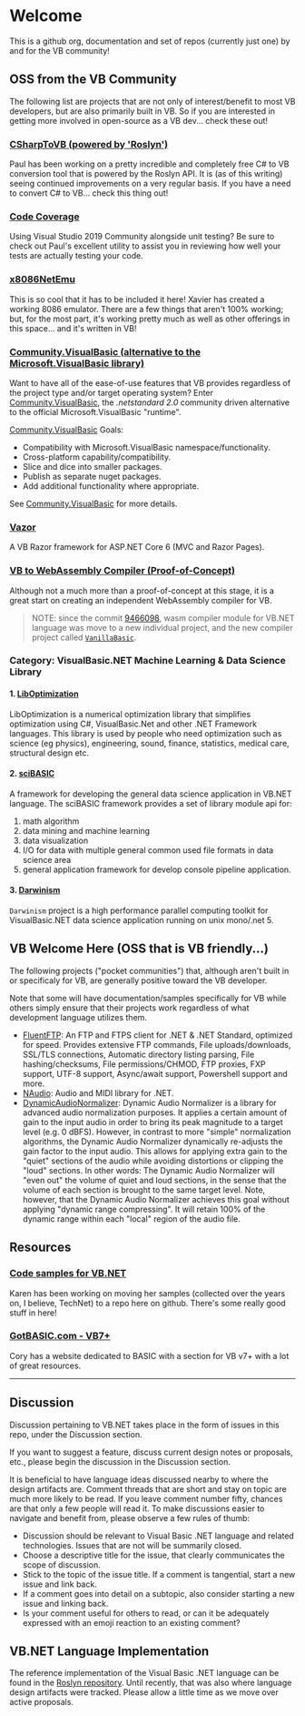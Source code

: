 # Welcome

This is a github org, documentation and set of repos (currently just one) by and for the VB community!

## OSS from the VB Community

The following list are projects that are not only of interest/benefit to most VB developers, but are also primarily built in VB.  So if you are interested in getting more involved in open-source as a VB dev... check these out!

### [CSharpToVB (powered by 'Roslyn')](https://github.com/paul1956/CSharpToVB)

Paul has been working on a pretty incredible and completely free C# to VB conversion tool that is powered by the Roslyn API.  It is (as of this writing) seeing continued improvements on a very regular basis.  If you have a need to convert C# to VB... check this thing out!

### [Code Coverage](https://github.com/paul1956/Code-Coverage)

Using Visual Studio 2019 Community alongside unit testing?  Be sure to check out Paul's excellent utility to assist you in reviewing how well your tests are actually testing your code.

### [x8086NetEmu](https://github.com/morphx666/x8086NetEmu)

This is so cool that it has to be included it here!  Xavier has created a working 8086 emulator.  There are a few things that aren't 100% working; but, for the most part, it's working pretty much as well as other offerings in this space... and it's written in VB!

### [Community.VisualBasic (alternative to the Microsoft.VisualBasic library)](https://github.com/DualBrain/Community.VisualBasic)

Want to have all of the ease-of-use features that VB provides regardless of the project type and/or target operating system?  Enter [Community.VisualBasic](https://github.com/DualBrain/Community.VisualBasic), the *.netstandard 2.0* community driven alternative to the official Microsoft.VisualBasic "runtime".  

[Community.VisualBasic](https://github.com/DualBrain/Community.VisualBasic) Goals:

- Compatibility with Microsoft.VisualBasic namespace/functionality.  
- Cross-platform capability/compatibility.
- Slice and dice into smaller packages.
- Publish as separate nuget packages.
- Add additional functionality where appropriate.

See [Community.VisualBasic](https://github.com/DualBrain/Community.VisualBasic) for more details.

### [Vazor](https://github.com/VBAndCs/Vazor)

A VB Razor framework for ASP.NET Core 6 (MVC and Razor Pages).

### [VB to WebAssembly Compiler (Proof-of-Concept)](https://github.com/biocad-cloud/data.ts/releases/tag/v0.5.136-alpha)

Although not a much more than a proof-of-concept at this stage, it is a great start on creating an independent WebAssembly compiler for VB.

> NOTE: since the commit [9466098](https://github.com/biocad-cloud/data.ts/tree/9466098937eb30f80f77d3b17b6f37878d047170), wasm compiler module for VB.NET language was move to a new individual project, and the new compiler project called [``VanillaBasic``](https://github.com/dotvanilla/vanilla).

### Category: VisualBasic.NET Machine Learning & Data Science Library

#### 1. [LibOptimization](https://github.com/tomitomi3/LibOptimization)

LibOptimization is a numerical optimization library that simplifies optimization using C#, VisualBasic.Net and other .NET Framework languages. This library is used by people who need optimization such as science (eg physics), engineering, sound, finance, statistics, medical care, structural design etc.

#### 2. [sciBASIC](https://github.com/xieguigang/sciBASIC)

A framework for developing the general data science application in VB.NET language. The sciBASIC framework provides a set of library module api for:

1. math algorithm
2. data mining and machine learning
3. data visualization
4. I/O for data with multiple general common used file formats in data science area
5. general application framework for develop console pipeline application.

#### 3. [Darwinism](https://github.com/xieguigang/Darwinism)

``Darwinism`` project is a high performance parallel computing toolkit for VisualBasic.NET data science application running on unix mono/.net 5.

## **VB Welcome Here** (OSS that is VB friendly...)

The following projects ("pocket communities") that, although aren't built in or specificaly for VB, are generally positive toward the VB developer.

Note that some will have documentation/samples specifically for VB while others simply ensure that their projects work regardless of what development language utilizes them. 

- [FluentFTP](https://github.com/robinrodricks/FluentFTP): An FTP and FTPS client for .NET & .NET Standard, optimized for speed. Provides extensive FTP commands, File uploads/downloads, SSL/TLS connections, Automatic directory listing parsing, File hashing/checksums, File permissions/CHMOD, FTP proxies, FXP support, UTF-8 support, Async/await support, Powershell support and more.
- [NAudio](https://github.com/naudio/NAudio): Audio and MIDI library for .NET.
- [DynamicAudioNormalizer](https://github.com/lordmulder/DynamicAudioNormalizer): Dynamic Audio Normalizer is a library for advanced audio normalization purposes. It applies a certain amount of gain to the input audio in order to bring its peak magnitude to a target level (e.g. 0 dBFS). However, in contrast to more "simple" normalization algorithms, the Dynamic Audio Normalizer dynamically re-adjusts the gain factor to the input audio. This allows for applying extra gain to the "quiet" sections of the audio while avoiding distortions or clipping the "loud" sections. In other words: The Dynamic Audio Normalizer will "even out" the volume of quiet and loud sections, in the sense that the volume of each section is brought to the same target level. Note, however, that the Dynamic Audio Normalizer achieves this goal without applying "dynamic range compressing". It will retain 100% of the dynamic range within each "local" region of the audio file.

## Resources

### [Code samples for VB.NET](https://github.com/karenpayneoregon/visual-basic-getting-started)

Karen has been working on moving her samples (collected over the years on, I believe, TechNet) to a repo here on github.  There's some really good stuff in here!

### [GotBASIC.com - VB7+](https://gotbasic.com/vb.html)

Cory has a website dedicated to BASIC with a section for VB v7+ with a lot of great resources.

---

## Discussion

Discussion pertaining to VB.NET takes place in the form of issues in this repo, under the Discussion section.

If you want to suggest a feature, discuss current design notes or proposals, etc., please begin the discussion in the Discussion section.

It is beneficial to have language ideas discussed nearby to where the design artifacts are. Comment threads that are short and stay on topic are much more likely to be read. If you leave comment number fifty, chances are that only a few people will read it. To make discussions easier to navigate and benefit from, please observe a few rules of thumb:

- Discussion should be relevant to Visual Basic .NET language and related technologies. Issues that are not will be summarily closed.
- Choose a descriptive title for the issue, that clearly communicates the scope of discussion.
- Stick to the topic of the issue title. If a comment is tangential, start a new issue and link back.
- If a comment goes into detail on a subtopic, also consider starting a new issue and linking back.
- Is your comment useful for others to read, or can it be adequately expressed with an emoji reaction to an existing comment?

## VB.NET Language Implementation

The reference implementation of the Visual Basic .NET language can be found in the [Roslyn repository](https://github.com/dotnet/roslyn). Until recently, that was also where language design artifacts were tracked. Please allow a little time as we move over active proposals.

